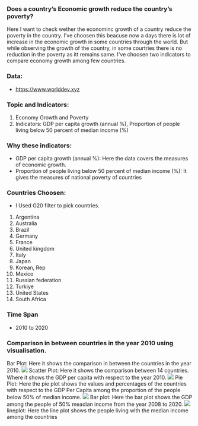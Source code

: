 ### Does a country’s Economic growth reduce the country’s poverty?
Here I want to check wether the econominc growth of a country reduce the poverty in the country. I've choosen this beacuse now a days there is lot of increase in the economic growth in some countries through the world. But while observing the growth of the country, in some courtries there is no reduction in the poverty as itt remains same. I've choosen two indicators to compare economy growth among few countries.  
### Data: 
- https://www.worlddev.xyz
### Topic and Indicators:
1. Economy Growth and Poverty
2. Indicators: GDP per capita growth (annual %), Proportion of people living below 50 percent of median income (%)
### Why these indicators:
- GDP per capita growth (annual %): Here the data covers the measures of economic growth. 
- Proportion of people living below 50 percent of median income (%): It gives the measures of national poverty of countries
### Countries Choosen:
- I Used G20 filter to pick countries.
1. Argentina
2. Australia
3. Brazil
4. Germany
5. France
6. United kingdom
7. Italy
8. Japan
9. Korean, Rep
10. Mexico
11. Russian federation
12. Turkiye
13. United States
14. South Africa
### Time Span
- 2010 to 2020
### Comparison in between countries in the year 2010 using visualisation.
Bar Plot: Here it shows the comparison in between the countries in the year 2010.
<img src = "https://github.com/YHarshitha1997/DATA-690-STATS-FALL-2022/blob/main/data690_world_dev/charts/gdp(2010).png">
Scatter Plot: Here it shows the comparison between 14 countries. Where it shows the GDP per capita with respect to the year 2010.
<img src = "https://github.com/YHarshitha1997/DATA-690-STATS-FALL-2022/blob/main/data690_world_dev/charts/gdp%20percapita%20scattrerplot(2010).png">
Pie Plot: Here the pie plot shows the values and percentages of the countries with respect to the GDP Per Capita among the proportion of the people below 50% of median income.
<img src = "https://github.com/YHarshitha1997/DATA-690-STATS-FALL-2022/blob/main/data690_world_dev/charts/Pie%20plot%20with%20respect%20to%20GDP%20in%20the%20year%202010.png">
Bar plot: Here the bar plot shows the GDP among the people of 50% meadian income from the year 2008 to 2020.
<img src = "https://github.com/YHarshitha1997/DATA-690-STATS-FALL-2022/blob/main/data690_world_dev/charts/gdp%20from%20the%20year(2008-2020)png.png">
lineplot: Here the line plot shows the people living with the median income among the countries
<img src = "">
